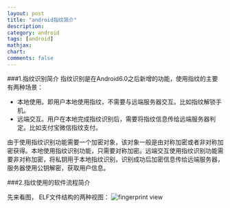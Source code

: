 ```yaml
---
layout: post
title: "android指纹简介"
description:
category: android
tags: [android]
mathjax: 
chart:
comments: false
---
```


###1.指纹识别简介
指纹识别是在Android6.0之后新增的功能，使用指纹的主要有两种场景：

+ 本地使用。即用户本地使用指纹，不需要与远端服务器交互。比如指纹解锁手机。
+ 远端交互。用户在本地完成指纹识别后，需要将指纹信息传给远端服务器判定。比如支付宝微信指纹支付。

由于使用指纹识别功能需要一个加密对象，该对象一般是由对称加密或者非对称加密获得。本地使用指纹识别功能，只需要对称加密。远端交互使用指纹识别功能需要非对称加密，将私钥用于本地指纹识别，识别成功后加密信息传给远端服务器，服务器使用公钥解密，获取用户信息。

###2.指纹使用的软件流程简介

先来看图， ELF文件结构的两种视图：
![fingerprint view](https://github.com/jsno9/jsno9.github.io/tree/master/images/android/fingerprintview.png)

